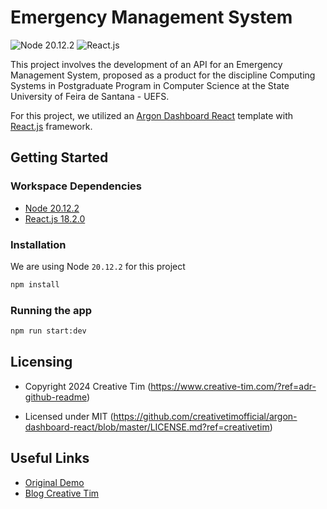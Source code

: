 # Emergency Management System
![Node 20.12.2](https://shields.io/badge/Node-20.12.2-339933?logo=Node.js&logoColor=FFF&style=flat-square)
![React.js](https://shields.io/badge/React.js-18.2.0-087da4?logo=react&logoColor=FFF&style=flat-square)

This project involves the development of an API for an Emergency Management System, proposed as a product for the discipline Computing Systems in Postgraduate Program in Computer Science at the State University of Feira de Santana - UEFS.

For this project, we utilized an [Argon Dashboard React](https://github.com/creativetimofficial/argon-dashboard-react) template with [React.js](https://react.dev/) framework.

## Getting Started
### Workspace Dependencies
- [Node 20.12.2](https://nodejs.org/)
- [React.js 18.2.0](https://react.dev/)

### Installation
We are using Node `20.12.2` for this project

```bash
npm install
```

### Running the app

```bash
npm run start:dev
```

## Licensing

- Copyright 2024 Creative Tim (https://www.creative-tim.com/?ref=adr-github-readme)

- Licensed under MIT (https://github.com/creativetimofficial/argon-dashboard-react/blob/master/LICENSE.md?ref=creativetim)

## Useful Links
- [Original Demo](https://demos.creative-tim.com/argon-dashboard-react/#/admin/index)
- [Blog Creative Tim](http://blog.creative-tim.com/?ref=adr-github-readme)
